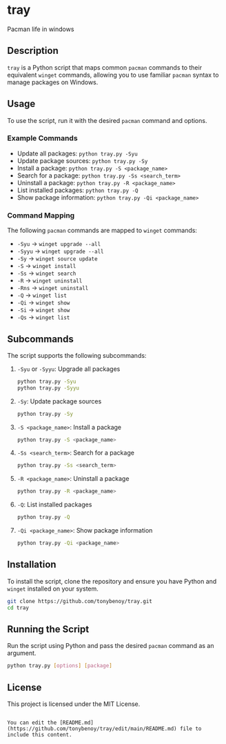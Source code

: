 # tray
Pacman life in windows

## Description
`tray` is a Python script that maps common `pacman` commands to their equivalent `winget` commands, allowing you to use familiar `pacman` syntax to manage packages on Windows.

## Usage
To use the script, run it with the desired `pacman` command and options. 

### Example Commands
- Update all packages: `python tray.py -Syu`
- Update package sources: `python tray.py -Sy`
- Install a package: `python tray.py -S <package_name>`
- Search for a package: `python tray.py -Ss <search_term>`
- Uninstall a package: `python tray.py -R <package_name>`
- List installed packages: `python tray.py -Q`
- Show package information: `python tray.py -Qi <package_name>`

### Command Mapping
The following `pacman` commands are mapped to `winget` commands:
- `-Syu` -> `winget upgrade --all`
- `-Syyu` -> `winget upgrade --all`
- `-Sy` -> `winget source update`
- `-S` -> `winget install`
- `-Ss` -> `winget search`
- `-R` -> `winget uninstall`
- `-Rns` -> `winget uninstall`
- `-Q` -> `winget list`
- `-Qi` -> `winget show`
- `-Si` -> `winget show`
- `-Qs` -> `winget list`

## Subcommands
The script supports the following subcommands:

1. `-Syu` or `-Syyu`: Upgrade all packages
    ```bash
    python tray.py -Syu
    python tray.py -Syyu
    ```

2. `-Sy`: Update package sources
    ```bash
    python tray.py -Sy
    ```

3. `-S <package_name>`: Install a package
    ```bash
    python tray.py -S <package_name>
    ```

4. `-Ss <search_term>`: Search for a package
    ```bash
    python tray.py -Ss <search_term>
    ```

5. `-R <package_name>`: Uninstall a package
    ```bash
    python tray.py -R <package_name>
    ```

6. `-Q`: List installed packages
    ```bash
    python tray.py -Q
    ```

7. `-Qi <package_name>`: Show package information
    ```bash
    python tray.py -Qi <package_name>
    ```

## Installation
To install the script, clone the repository and ensure you have Python and `winget` installed on your system.

```bash
git clone https://github.com/tonybenoy/tray.git
cd tray
```

## Running the Script
Run the script using Python and pass the desired `pacman` command as an argument.

```bash
python tray.py [options] [package]
```

## License
This project is licensed under the MIT License.
```

You can edit the [README.md](https://github.com/tonybenoy/tray/edit/main/README.md) file to include this content.
